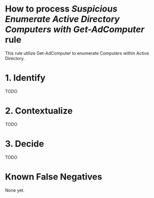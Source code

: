 # How to process *Suspicious Enumerate Active Directory Computers with Get-AdComputer* rule
This rule utilize Get-AdComputer to enumerate Computers within Active Directory.

# 1. Identify
TODO

# 2. Contextualize
TODO

# 3. Decide
TODO

# Known False Negatives
None yet.
